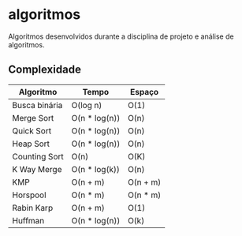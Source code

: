 # algoritmos

Algoritmos desenvolvidos durante a disciplina de projeto e análise de algoritmos.

## Complexidade

| Algoritmo     | Tempo        | Espaço |
| ------------- | -------------| ------ |
| Busca binária | O(log n)     | O(1)   |
| Merge Sort    | O(n * log(n))| O(n)   |
| Quick Sort    | O(n * log(n))| O(n)   |
| Heap Sort     | O(n * log(n))| O(n)   |
| Counting Sort | O(n)         | O(K)   |
| K Way Merge   | O(n * log(k))| O(n)   |
| KMP           | O(n + m)     | O(n + m)|
| Horspool      | O(n * m)     | O(n * m)|
| Rabin Karp    | O(n + m)     | O(1)   |
| Huffman       | O(n * log(n))| O(k)   |


